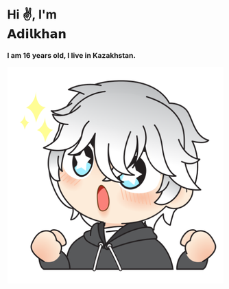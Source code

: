 <H1> Hi ✌, I'm <br> 𝗔𝗱𝗶𝗹𝗸𝗵𝗮𝗻 </H1>

<h3> I am 16 years old, I live in Kazakhstan. </h3>




![](./assets/anime-sticker.png)
